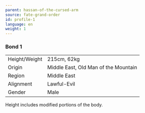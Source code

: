 ```yaml
---
parent: hassan-of-the-cursed-arm
source: fate-grand-order
id: profile-1
language: en
weight: 1
---
```


### Bond 1

<table>
  <tr><td>Height/Weight</td><td>215cm, 62kg</td></tr>
  <tr><td>Origin</td><td>Middle East, Old Man of the Mountain</td></tr>
  <tr><td>Region</td><td>Middle East</td></tr>
  <tr><td>Alignment</td><td>Lawful-Evil</td></tr>
  <tr><td>Gender</td><td>Male</td></tr>
</table>

Height includes modified portions of the body.

